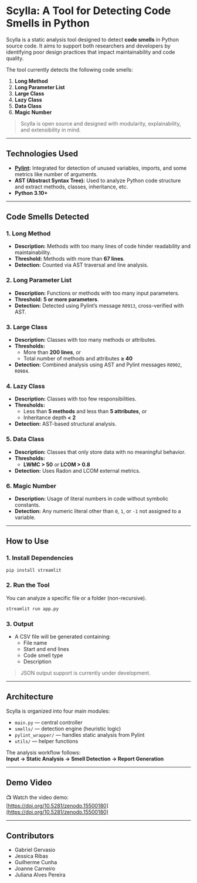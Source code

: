 
# **Scylla: A Tool for Detecting Code Smells in Python**

Scylla is a static analysis tool designed to detect **code smells** in Python source code. It aims to support both researchers and developers by identifying poor design practices that impact maintainability and code quality.

The tool currently detects the following code smells:

1. **Long Method**
2. **Long Parameter List**
3. **Large Class**
4. **Lazy Class**
5. **Data Class**
6. **Magic Number**

> Scylla is open source and designed with modularity, explainability, and extensibility in mind.

---

## **Technologies Used**

- **[Pylint](https://pylint.pycqa.org/):** Integrated for detection of unused variables, imports, and some metrics like number of arguments.
- **AST (Abstract Syntax Tree):** Used to analyze Python code structure and extract methods, classes, inheritance, etc.
- **Python 3.10+**

---

## **Code Smells Detected**

### 1. **Long Method**
- **Description:** Methods with too many lines of code hinder readability and maintainability.
- **Threshold:** Methods with more than **67 lines**.
- **Detection:** Counted via AST traversal and line analysis.

### 2. **Long Parameter List**
- **Description:** Functions or methods with too many input parameters.
- **Threshold:** **5 or more parameters**.
- **Detection:** Detected using Pylint’s message `R0913`, cross-verified with AST.

### 3. **Large Class**
- **Description:** Classes with too many methods or attributes.
- **Thresholds:**
  - More than **200 lines**, or
  - Total number of methods and attributes **≥ 40**
- **Detection:** Combined analysis using AST and Pylint messages `R0902`, `R0904`.

### 4. **Lazy Class**
- **Description:** Classes with too few responsibilities.
- **Thresholds:**
  - Less than **5 methods** and less than **5 attributes**, or
  - Inheritance depth **< 2**
- **Detection:** AST-based structural analysis.

### 5. **Data Class**
- **Description:** Classes that only store data with no meaningful behavior.
- **Thresholds:**  
  - **LWMC > 50** or **LCOM > 0.8**
- **Detection:** Uses Radon and LCOM external metrics.

### 6. **Magic Number**
- **Description:** Usage of literal numbers in code without symbolic constants.
- **Detection:** Any numeric literal other than `0`, `1`, or `-1` not assigned to a variable.

---

## **How to Use**

### 1. **Install Dependencies**
```bash
pip install streamlit
```

### 2. **Run the Tool**
You can analyze a specific file or a folder (non-recursive).
```bash
streamlit run app.py
```

### 3. **Output**
- A CSV file will be generated containing:
  - File name
  - Start and end lines
  - Code smell type
  - Description

> JSON output support is currently under development.

---

## **Architecture**

Scylla is organized into four main modules:
- `main.py` — central controller
- `smells/` — detection engine (heuristic logic)
- `pylint_wrapper/` — handles static analysis from Pylint
- `utils/` — helper functions

The analysis workflow follows:  
**Input → Static Analysis → Smell Detection → Report Generation**


---

## **Demo Video**

📺 Watch the video demo:  
[https://doi.org/10.5281/zenodo.15500180](https://doi.org/10.5281/zenodo.15500180)

---

## **Contributors**
- Gabriel Gervasio  
- Jessica Ribas  
- Guilherme Cunha  
- Joanne Carneiro  
- Juliana Alves Pereira
